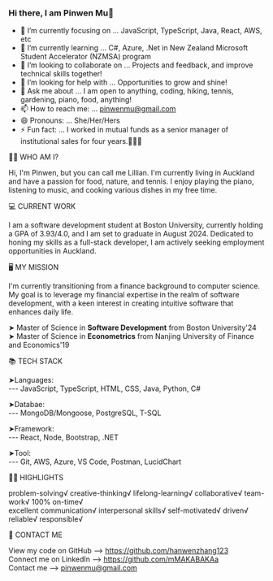 
### Hi there, I am Pinwen Mu👋

- 🔭 I’m currently focusing on ... JavaScript, TypeScript, Java, React, AWS, etc
- 🌱 I’m currently learning ... C#, Azure, .Net in New Zealand Microsoft Student Accelerator (NZMSA) program
- 👯 I’m looking to collaborate on ... Projects and feedback, and improve technical skills together!
- 🤔 I’m looking for help with ... Opportunities to grow and shine!
- 💬 Ask me about ... I am open to anything, coding, hiking, tennis, gardening, piano, food, anything!
- 📫 How to reach me: ... pinwenmu@gmail.com
- 😄 Pronouns: ... She/Her/Hers
- ⚡ Fun fact: ... I worked in mutual funds as a senior manager of institutional sales for four years.👩🏻‍💼

👩🏻‍ WHO AM I?

Hi, I'm Pinwen, but you can call me Lillian. I'm currently living in Auckland and have a passion for food, nature, and tennis. I enjoy playing the piano, listening to music, and cooking various dishes in my free time.

💻 CURRENT WORK

I am a software development student at Boston University, currently holding a GPA of 3.93/4.0, and I am set to graduate in August 2024. Dedicated to honing my skills as a full-stack developer, I am actively seeking employment opportunities in Auckland.

🖥 MY MISSION

I'm currently transitioning from a finance background to computer science. My goal is to leverage my financial expertise in the realm of software development, with a keen interest in creating intuitive software that enhances daily life.

➤ Master of Science in **Software Development** from Boston University'24 <br>
➤ Master of Science in **Econometrics** from Nanjing University of Finance and Economics'19

📚 TECH STACK

➤Languages: <br>
--- JavaScript, TypeScript, HTML, CSS, Java, Python, C#

➤Databae: <br>
--- MongoDB/Mongoose, PostgreSQL, T-SQL <br>

➤Framework: <br>
--- React, Node, Bootstrap, .NET

➤Tool:  <br>
--- Git, AWS, Azure, VS Code, Postman, LucidChart

👍🏻 HIGHLIGHTS

problem-solving√ creative-thinking√ lifelong-learning√ collaborative√ team-work√ 100% on-time√ <br>
excellent communication√ interpersonal skills√ self-motivated√ driven√ reliable√ responsible√

📧 CONTACT ME

View my code on GitHub --> https://github.com/hanwenzhang123<br>
Connect me on LinkedIn --> https://github.com/mMAKABAKAa<br>
Contact me --> pinwenmu@gmail.com
 
